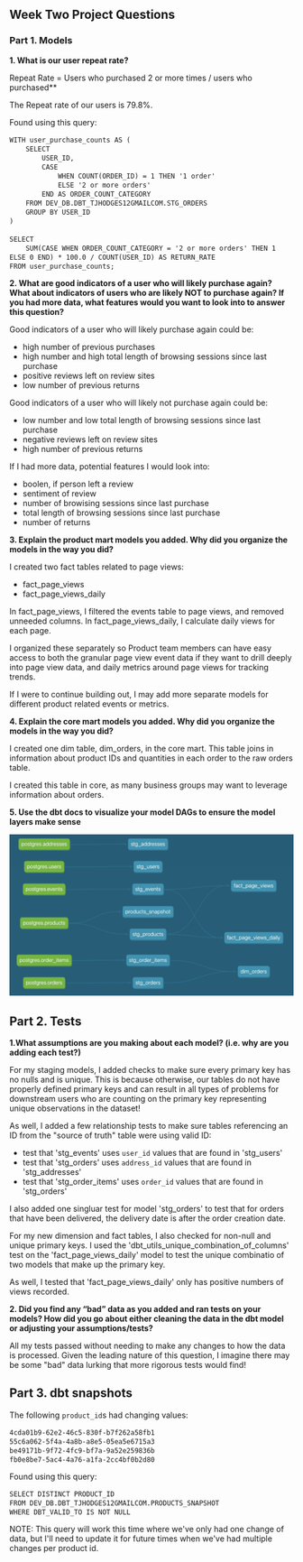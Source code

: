 ## Week Two Project Questions

### Part 1. Models

**1. What is our user repeat rate?**

Repeat Rate = Users who purchased 2 or more times / users who purchased**

The Repeat rate of our users is 79.8%.

Found using this query:
```
WITH user_purchase_counts AS (
    SELECT
        USER_ID,
        CASE
            WHEN COUNT(ORDER_ID) = 1 THEN '1 order'
            ELSE '2 or more orders'
        END AS ORDER_COUNT_CATEGORY
    FROM DEV_DB.DBT_TJHODGES12GMAILCOM.STG_ORDERS
    GROUP BY USER_ID
)

SELECT
    SUM(CASE WHEN ORDER_COUNT_CATEGORY = '2 or more orders' THEN 1 ELSE 0 END) * 100.0 / COUNT(USER_ID) AS RETURN_RATE
FROM user_purchase_counts;
```

**2. What are good indicators of a user who will likely purchase again? What about indicators of users who are likely NOT to purchase again? If you had more data, what features would you want to look into to answer this question?**

Good indicators of a user who will likely purchase again could be:
- high number of previous purchases
- high number and high total length of browsing sessions since last purchase
- positive reviews left on review sites
- low number of previous returns

Good indicators of a user who will likely not purchase again could be:
- low number and low total length of browsing sessions since last purchase
- negative reviews left on review sites
- high number of previous returns

If I had more data, potential features I would look into:
- boolen, if person left a review
- sentiment of review
- number of browising sessions since last purchase
- total length of browsing sessions since last purchase
- number of returns

**3. Explain the product mart models you added. Why did you organize the models in the way you did?**

I created two fact tables related to page views:
- fact_page_views
- fact_page_views_daily

In fact_page_views, I filtered the events table to page views, and removed unneeded columns.
In fact_page_views_daily, I calculate daily views for each page.

I organized these separately so Product team members can have easy access to both the granular page view event data if they want to drill deeply into page view data, and daily metrics around page views for tracking trends.

If I were to continue building out, I may add more separate models for different product related events or metrics.

**4. Explain the core mart models you added. Why did you organize the models in the way you did?**

I created one dim table, dim_orders, in the core mart. This table joins in information about product IDs and quantities in each order to the raw orders table.

I created this table in core, as many business groups may want to leverage information about orders.

**5. Use the dbt docs to visualize your model DAGs to ensure the model layers make sense**

![Alt text](image-1.png)

## Part 2. Tests

**1.What assumptions are you making about each model? (i.e. why are you adding each test?)**

For my staging models, I added checks to make sure every primary key has no nulls and is unique. This is because otherwise, our tables do not have properly defined primary keys and can result in all types of problems for downstream users who are counting on the primary key representing unique observations in the dataset!

As well, I added a few relationship tests to make sure tables referencing an ID from the "source of truth" table were using valid ID:
- test that 'stg_events' uses `user_id` values that are found in 'stg_users'
- test that 'stg_orders' uses `address_id` values that are found in 'stg_addresses'
- test that 'stg_order_items' uses `order_id` values that are found in 'stg_orders'

I also added one singluar test for model 'stg_orders' to test that for orders that have been delivered, the delivery date is after the order creation date.

For my new dimension and fact tables, I also checked for non-null and unique primary keys. I used the 'dbt_utils_unique_combination_of_columns' test
on the 'fact_page_views_daily' model to test the unique combinatio of two models that make up the primary key.

As well, I tested that 'fact_page_views_daily' only has positive numbers of views recorded.

**2. Did you find any “bad” data as you added and ran tests on your models? How did you go about either cleaning the data in the dbt model or adjusting your assumptions/tests?**

All my tests passed without needing to make any changes to how the data is processed. Given the leading nature of this question, I imagine there may be some "bad" data lurking that more rigorous tests would find!


## Part 3. dbt snapshots

The following `product_id`s had changing values:

```
4cda01b9-62e2-46c5-830f-b7f262a58fb1
55c6a062-5f4a-4a8b-a8e5-05ea5e6715a3
be49171b-9f72-4fc9-bf7a-9a52e259836b
fb0e8be7-5ac4-4a76-a1fa-2cc4bf0b2d80
```

Found using this query:
```
SELECT DISTINCT PRODUCT_ID
FROM DEV_DB.DBT_TJHODGES12GMAILCOM.PRODUCTS_SNAPSHOT
WHERE DBT_VALID_TO IS NOT NULL
```

NOTE: This query will work this time where we've only had one change of data, but I'll need to update it for future times when we've had multiple changes per product id.